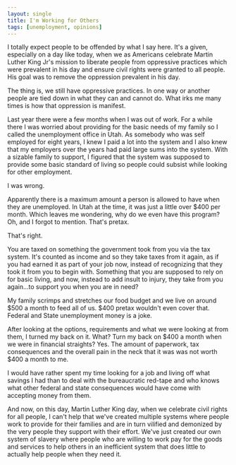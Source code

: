 ```yaml
---
layout: single
title: I'm Working for Others
tags: [unemployment, opinions]
---
```

I totally expect people to be offended by what I say here. It's a given, especially on a day like today, when we as Americans celebrate Martin Luther King Jr's mission to liberate people from oppressive practices which were prevalent in his day and ensure civil rights were granted to all people. His goal was to remove the oppression prevalent in his day.

 The thing is, we still have oppressive practices. In one way or another people are tied down in what they can and cannot do. What irks me many times is how that oppression is manifest.

Last year there were a few months when I was out of work. For a while there I was worried about providing for the basic needs of my family so I called the unemployment office in Utah. As somebody who was self employed for eight years, I knew I paid a lot into the system and I also knew that my employers over the years had paid large sums into the system. With a sizable family to support, I figured that the system was supposed to provide some basic standard of living so people could subsist while looking for other employment.

I was wrong.

Apparently there is a maximum amount a person is allowed to have when they are unemployed. In Utah at the time, it was just a little over $400 per month. Which leaves me wondering, why do we even have this program? Oh, and I forgot to mention. That's pretax.

That's right.

You are taxed on something the government took from you via the tax system. It's counted as income and so they take taxes from it again, as if you had earned it as part of your job now, instead of recognizing that they took it from you to begin with. Something that you are supposed to rely on for basic living, and now, instead to add insult to injury, they take from you again...to support you when you are in need?

My family scrimps and stretches our food budget and we live on around $500 a month to feed all of us. $400 pretax wouldn't even cover that. Federal and State unemployment money is a joke.

After looking at the options, requirements and what we were looking at from them, I turned my back on it. What? Turn my back on $400 a month when we were in financial straights? Yes. The amount of paperwork, tax consequences and the overall pain in the neck that it was was not worth $400 a month to me.

I would have rather spent my time looking for a job and living off what savings I had than to deal with the bureaucratic red-tape and who knows what other federal and state consequences would have come with accepting money from them.

And now, on this day, Martin Luther King day, when we celebrate civil rights for all people, I can't help that we've created multiple systems where people work to provide for their families and are in turn vilified and demonized by the very people they support with their effort. We've just created our own system of slavery where people who are willing to work pay for the goods and services to help others in an inefficient system that does little to actually help people when they need it.
